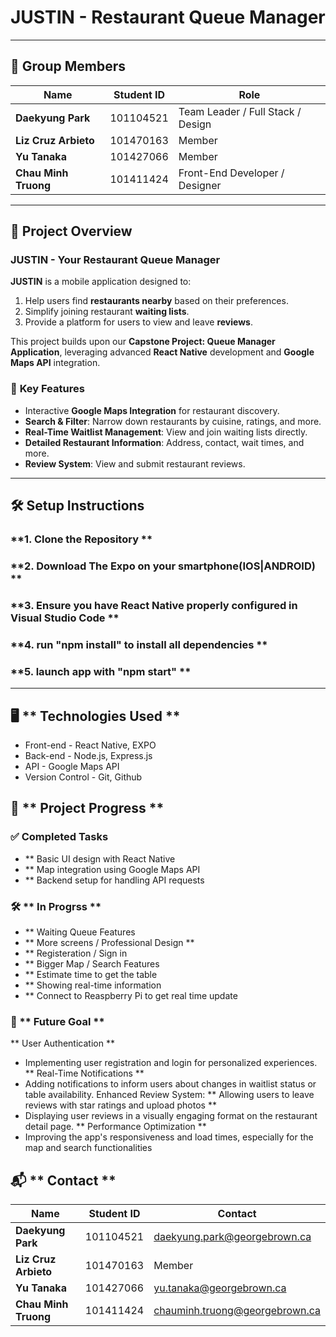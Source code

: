 # **JUSTIN - Restaurant Queue Manager**

---

## 📌 **Group Members**

| **Name**                | **Student ID** | **Role**                          |
|-------------------------|----------------|-----------------------------------|
| **Daekyung Park**       | 101104521      | Team Leader / Full Stack / Design |
| **Liz Cruz Arbieto**    | 101470163      | Member                            |
| **Yu Tanaka**           | 101427066      | Member                            |
| **Chau Minh Truong**    | 101411424      | Front-End Developer / Designer    |

---

## 🚀 **Project Overview**

### **JUSTIN - Your Restaurant Queue Manager**  
**JUSTIN** is a mobile application designed to:  
1. Help users find **restaurants nearby** based on their preferences.  
2. Simplify joining restaurant **waiting lists**.  
3. Provide a platform for users to view and leave **reviews**.

This project builds upon our **Capstone Project: Queue Manager Application**, leveraging advanced **React Native** development and **Google Maps API** integration.  

### 🌟 **Key Features**
- Interactive **Google Maps Integration** for restaurant discovery.  
- **Search & Filter**: Narrow down restaurants by cuisine, ratings, and more.  
- **Real-Time Waitlist Management**: View and join waiting lists directly.  
- **Detailed Restaurant Information**: Address, contact, wait times, and more.  
- **Review System**: View and submit restaurant reviews.  


---

## 🛠️ **Setup Instructions**

### **1. Clone the Repository **
### **2. Download The Expo on your smartphone(IOS|ANDROID) **
### **3. Ensure you have React Native properly configured in Visual Studio Code **
### **4. run "npm install" to install all dependencies **
### **5. launch app with "npm start" **


---

## 🖥️ ** Technologies Used **
- Front-end - React Native, EXPO
- Back-end  - Node.js, Express.js
- API       - Google Maps API
- Version Control - Git, Github


## 📅 ** Project Progress **

### ✅ Completed Tasks
- ** Basic UI design with React Native
- ** Map integration using Google Maps API
- ** Backend setup for handling API requests

### 🛠️ ** In Progrss **
- ** Waiting Queue Features
- ** More screens / Professional Design **
- ** Registeration / Sign in
- ** Bigger Map / Search Features
- ** Estimate time to get the table
- ** Showing real-time information
- ** Connect to Reaspberry Pi to get real time update



### 🎯 ** Future Goal ** 
** User Authentication ** 
- Implementing user registration and login for personalized experiences.
** Real-Time Notifications **
- Adding notifications to inform users about changes in waitlist status or table availability.
Enhanced Review System:
** Allowing users to leave reviews with star ratings and upload photos **
- Displaying user reviews in a visually engaging format on the restaurant detail page.
** Performance Optimization **
- Improving the app's responsiveness and load times, especially for the map and search functionalities







## 📬 ** Contact **  
| **Name**                | **Student ID** | **Contact**                       |
|-------------------------|----------------|-----------------------------------|
| **Daekyung Park**       | 101104521      | daekyung.park@georgebrown.ca      |
| **Liz Cruz Arbieto**    | 101470163      | Member                            |
| **Yu Tanaka**           | 101427066      | yu.tanaka@georgebrown.ca          |
| **Chau Minh Truong**    | 101411424      | chauminh.truong@georgebrown.ca    |

